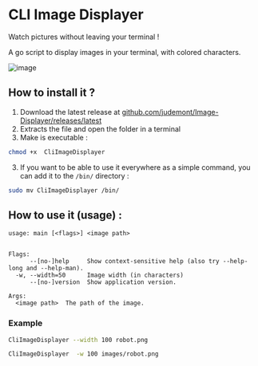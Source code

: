 # CLI Image Displayer
Watch pictures without leaving your terminal !
 
A go script to display images in your terminal, with colored characters.

![image](https://github.com/judemont/CLI-Image-Displayer/assets/96385330/4f472588-3e60-40ab-bc58-9cafe849bb60)


## How to install it ?
1. Download the latest release at [github.com/judemont/Image-Displayer/releases/latest](https://github.com/judemont/Image-Displayer/releases/latest)
2. Extracts the file and open the folder in a terminal
3. Make is executable :
```bash
chmod +x  CliImageDisplayer
```
3. If you want to be able to use it everywhere as a simple command, you can add it to the `/bin/` directory :
```bash
sudo mv CliImageDisplayer /bin/
```
## How to use it (usage) :
```
usage: main [<flags>] <image path>


Flags:
      --[no-]help     Show context-sensitive help (also try --help-long and --help-man).
  -w, --width=50      Image width (in characters)
      --[no-]version  Show application version.

Args:
  <image path>  The path of the image.
```
### Example
```bash
CliImageDisplayer --width 100 robot.png
```
```bash
CliImageDisplayer  -w 100 images/robot.png
```
